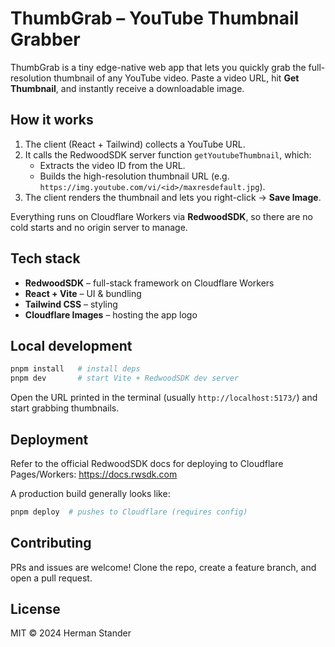 # ThumbGrab – YouTube Thumbnail Grabber

ThumbGrab is a tiny edge-native web app that lets you quickly grab the full-resolution thumbnail of any YouTube video. Paste a video URL, hit **Get Thumbnail**, and instantly receive a downloadable image.

## How it works

1. The client (React + Tailwind) collects a YouTube URL.
2. It calls the RedwoodSDK server function `getYoutubeThumbnail`, which:
   - Extracts the video ID from the URL.
   - Builds the high-resolution thumbnail URL (e.g. `https://img.youtube.com/vi/<id>/maxresdefault.jpg`).
3. The client renders the thumbnail and lets you right-click → **Save Image**.

Everything runs on Cloudflare Workers via **RedwoodSDK**, so there are no cold starts and no origin server to manage.

## Tech stack

- **RedwoodSDK** – full-stack framework on Cloudflare Workers
- **React + Vite** – UI & bundling
- **Tailwind CSS** – styling
- **Cloudflare Images** – hosting the app logo

## Local development

```bash
pnpm install   # install deps
pnpm dev       # start Vite + RedwoodSDK dev server
```

Open the URL printed in the terminal (usually `http://localhost:5173/`) and start grabbing thumbnails.

## Deployment

Refer to the official RedwoodSDK docs for deploying to Cloudflare Pages/Workers:
https://docs.rwsdk.com

A production build generally looks like:

```bash
pnpm deploy  # pushes to Cloudflare (requires config)
```

## Contributing

PRs and issues are welcome! Clone the repo, create a feature branch, and open a pull request.

## License

MIT © 2024 Herman Stander
